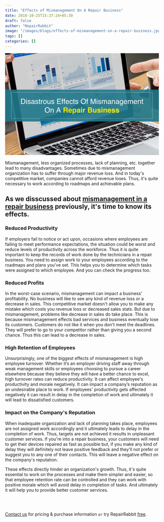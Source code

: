 ```yaml
---
title: "Effects of Mismanagement On A Repair Business"
date: 2018-10-25T15:37:24+05:30
draft: false
auther: "RepairRabbit"
image: "/images/blogs/effects-of-mismanagement-on-a-repair-business.jpg"
tags: []
categories: []
---
```



<img src="/images/blogs/effects-of-mismanagement-on-a-repair-business.jpg" alt="Effects Of Mismanagement On A Repair Business"/>

Mismanagement, less organized processes, lack of planning, etc. together lead to many disadvantages. Sometimes due to mismanagement organization has to suffer through major revenue loss. And in today's competitive market, companies cannot afford revenue loses. Thus, it's quite necessary to work according to roadmaps and achievable plans.

## As we disscussed about <a href="/blog/mismanagement-in-a-repair-business-and-its-causes" target="_blank">mismanagement in a repair business</a> previously, it's time to know its effects.

### Reduced Productivity 

If employers fail to notice or act upon, occasions where employees are failing to meet performance expectations, the situation could be worst and reduce levels of productivity across the workforce. Thus it is quite important to keep the records of work done by the technicians in a repair business. You need to assign work to your employees according to the roadmaps and plans you've set. This helps you to determine which tasks were assigned to which employee. And you can check the progress too.

### Reduced Profits 

In the worst-case scenario, mismanagement can impact a business’ profitability. No business will like to see any kind of revenue loss or a decrease in sales. This competitive market doesn't allow you to make any mistake which costs you revenue loss or decreased sales stats. But due to mismanagement, problems like decrease in sales do take place. This is because mismanagement effects bad services and business eventually lose its customers. Customers do not like it when you don't meet the deadlines. They will prefer to go to your competitor rather than giving you a second chance. Thus this can lead to a decrease in sales.

### High Retention of Employees

Unsurprisingly, one of the biggest effects of mismanagement is high employee turnover. Whether it’s an employer driving staff away through weak management skills or employees choosing to pursue a career elsewhere because they believe they will have a better chance to excel, high turnover rates can reduce productivity. It can affect employee's productivity and morale negatively. It can impact a company’s reputation as an undesirable place to work. If employees' productivity gets affected negatively it can result in delay in the completion of work and ultimately it will lead to dissatisfied customers.

### Impact on the Company's Reputation

When inadequate organization and lack of planning takes place, employees are not assigned work accordingly and it ultimately leads to delay in the completion of work. Thus, targets are not achieved it results in unpleasant customer services. If you're into a repair business, your customers will need to get their devices repaired as fast as possible but, if you make any kind of delay they will definitely not leave positive feedback and they'll not prefer or suggest you to any one of their contacts. This will leave a negative effect on the company's reputation. 

These effects directly hinder an organization's growth. Thus, it's quite essential to work on the processes and make them simpler and easier, so that employee retention rate can be controlled and they can work with positive morale which will avoid delay in completion of tasks. And ultimately it will help you to provide better customer services.


<br>
<br>

<a href="mailto:contact@repairrabbit.co?subject=Query of RepairRabbit" target="_blank">Contact us</a> for pricing & purchase information `or` try RepairRabbit <a href="https://demo.repairrabbit.co/admin" rel="noopener" target="_blank" title="RepairRabbit Demo">free</a>.

<br>